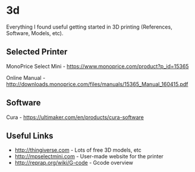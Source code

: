 # 3d
Everything I found useful getting started in 3D printing (References, Software, Models, etc).

## Selected Printer
MonoPrice Select Mini - https://www.monoprice.com/product?p_id=15365

Online Manual - http://downloads.monoprice.com/files/manuals/15365_Manual_160415.pdf

## Software
Cura - https://ultimaker.com/en/products/cura-software

## Useful Links
- http://thingiverse.com - Lots of free 3D models, etc
- http://mpselectmini.com - User-made website for the printer
- http://reprap.org/wiki/G-code - Gcode overview
